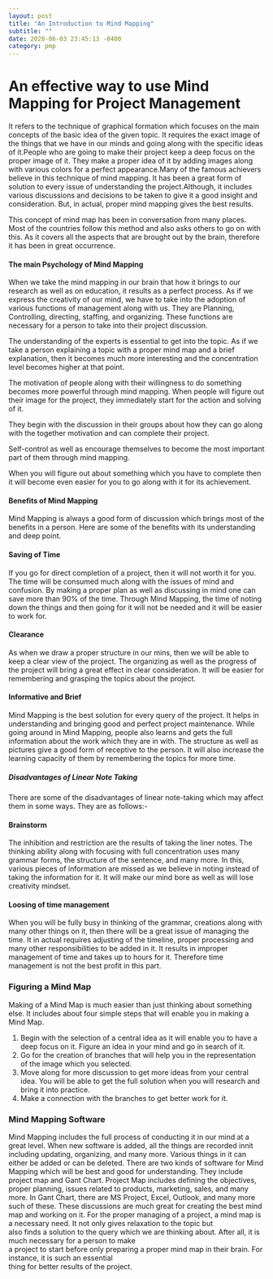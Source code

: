 ```yaml
---
layout: post
title: "An Introduction to Mind Mapping"
subtitle: ""
date: 2020-06-03 23:45:13 -0400
category: pmp
---
```


# An effective way to use Mind Mapping for Project Management   

 
It refers to the technique of graphical formation which focuses on the main concepts of the basic idea of the given 
topic. It requires the exact image of the things that we have in our minds and going along with the specific ideas of
 it.People who are going to make their project keep a deep focus on the proper image of it. They make a proper idea of 
 it by adding images along with various colors for a perfect appearance.Many of the famous achievers believe in this 
 technique of mind mapping. It has been a great form of solution to every issue of understanding the project.Although, 
 it includes various discussions and decisions to be taken to give it a good insight and consideration. But, in actual,
  proper mind mapping gives the best results.  
 
This concept of mind map has been in conversation from many places. Most of the countries follow this method and also 
asks others to go on with this. As it covers all the aspects that are brought out by the brain, therefore it has been 
in great occurrence. 
 
#### The main Psychology of Mind Mapping
 
When we take the mind mapping in our brain that how it brings to our research as well as on education,  it results as 
a perfect process.
As if we express the creativity of our mind, we have to take into the adoption of various functions of management 
along with us. They are Planning, Controlling, directing, staffing, and organizing.  These functions are necessary 
for a person to take into their project discussion. 
 
The understanding of the experts is essential to get into the topic. As if we take a person explaining a topic with 
a proper mind map and a brief explanation, then it becomes much more interesting and the concentration level becomes 
higher at that point. 
 
The motivation of people along with their willingness to do something becomes more powerful through mind mapping. 
When people will figure out their image for the project, they immediately start for the action and solving of it. 
 
They begin with the discussion in their groups about how they can go along with the together motivation and can 
complete their project. 
 
Self-control as well as encourage themselves to become the most important part of them through mind mapping. 
 
When you will figure out about something which you have to complete then it will become even easier for you to go 
along with it for its achievement. 
 
#### Benefits of Mind Mapping

Mind Mapping is always a good form of discussion which brings most of the benefits in a person. Here are some 
of the benefits with its understanding and deep point. 
 
#### Saving of Time
If you go for direct completion of a project, then it will not worth it for you. The time will be consumed much 
along with the issues of mind and confusion. By making a proper plan as well as discussing in mind one can save more 
than 90% of the time. Through Mind Mapping, the time of noting down the things and then going for it will not be needed
 and it will be easier to work for. 


#### Clearance
As when we draw a proper structure in our mins, then we will be able to keep a clear view of the project. 
The organizing as well as the progress of the project will bring a great effect in clear consideration. 
It will be easier for remembering and grasping the topics about the project. 

#### Informative and Brief
Mind Mapping is the best solution for every query of the project. It helps in understanding and bringing good 
and perfect project maintenance. While going around in Mind Mapping, people also learns and gets the full information about the work which they are in with. The structure as well as pictures give a good form of receptive to the person.
  It will also increase the learning capacity of them by remembering the topics for more time. 

##### Disadvantages of Linear Note Taking 

There are some of the disadvantages of linear note-taking which may affect them in some ways. They are as follows:-
 
####  Brainstorm
The inhibition and restriction are the results of taking the liner notes. The thinking ability along with focusing 
with full concentration uses many grammar forms, the structure of the sentence, and many more. In this, various pieces
 of information are missed as we believe in noting instead of taking the information for it. It will make our mind 
 bore as well as will lose creativity mindset.     
 
####  Loosing of time management 
 
When you will be fully busy in thinking of the grammar, creations along with many other things on it, then there 
will be a great issue of managing the time. It in actual requires adjusting of the timeline, proper processing and 
many other responsibilities to be added in it. It results in improper management of time and takes up to hours for it.
 Therefore time management is not the best profit in this part. 


### Figuring a Mind Map

 Making of a Mind Map is much easier than just thinking about something else. It includes about four simple steps 
 that will enable you in making a Mind Map. 
 
1.	Begin with the selection of a central idea as it will enable you to have a deep focus on it. Figure an idea in 
your mind and go in search of it. 
2.	Go for the creation of branches that will help you in the representation of the image which you selected. 
3.	Move along for more discussion to get more ideas from your central idea. You will be able to get the full 
solution when you will research and bring it into practice. 
4.	Make a connection with the branches to get better work for it. 
 

### Mind Mapping Software 

Mind Mapping includes the full process of conducting it in our mind at a great level. When new software is added, 
all the things are recorded innit including updating, organizing, and many more. Various things in it can either be 
added or can be deleted. 
There are two kinds of software for Mind Mapping which will be best and good for understanding. 
They include project map and Gant Chart. Project Map includes defining the objectives, proper planning, 
issues related to products, marketing, sales, and many
 more. In Gant Chart, there are MS Project, Excel, Outlook, and many more such of these. 
 These discussions are much great for creating the best mind map and working on it. 
 For the proper managing of a project, a mind map is a necessary need. It not only gives relaxation to the topic but  
 also finds a solution to the query which we are thinking about. After all, it is much necessary for a person to make  
 a project to start before  only preparing a proper mind map in their brain. For instance, it is such an essential   
 thing for better results of the project. 



